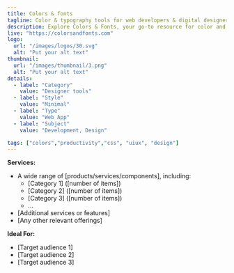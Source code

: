 ```yaml
---
title: Colors & fonts
tagline: Color & typography tools for web developers & digital designers
description: Explore Colors & Fonts, your go-to resource for color and typography tools designed for web developers and digital designers.
live: "https://colorsandfonts.com"
logo:
  url: "/images/logos/30.svg"
  alt: "Put your alt text"
thumbnail:
  url: "/images/thumbnail/3.png"
  alt: "Put your alt text"
details:
  - label: "Category"
    value: "Designer tools"
  - label: "Style"
    value: "Minimal"
  - label: "Type"
    value: "Web App"
  - label: "Subject"
    value: "Development, Design"

tags: ["colors","productivity","css", "uiux", "design"]
---
```


    

**Services:**
- A wide range of [products/services/components], including:
  - [Category 1] ([number of items])
  - [Category 2] ([number of items])
  - [Category 3] ([number of items])
  - ...
- [Additional services or features]
- [Any other relevant offerings]

**Ideal For:**
- [Target audience 1]
- [Target audience 2]
- [Target audience 3]